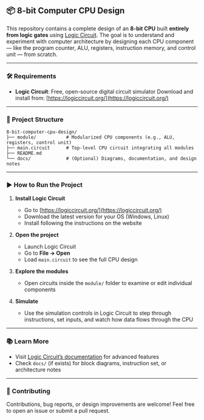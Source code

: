 ## 📦 8-bit Computer CPU Design

This repository contains a complete design of an **8-bit CPU** built **entirely from logic gates** using [Logic Circuit](https://logiccircuit.org/).
The goal is to understand and experiment with computer architecture by designing each CPU component — like the program counter, ALU, registers, instruction memory, and control unit — from scratch.

---

### 🛠 Requirements

* **Logic Circuit**: Free, open-source digital circuit simulator
  Download and install from: [https://logiccircuit.org/](https://logiccircuit.org/)

---

### 📁 Project Structure

```
8-bit-computer-cpu-design/
├── module/           # Modularized CPU components (e.g., ALU, registers, control unit)
├── main.circuit      # Top-level CPU circuit integrating all modules
├── README.md
└── docs/             # (Optional) Diagrams, documentation, and design notes
```

---

### ▶️ How to Run the Project

1. **Install Logic Circuit**

   * Go to [https://logiccircuit.org/](https://logiccircuit.org/)
   * Download the latest version for your OS (Windows, Linux)
   * Install following the instructions on the website

2. **Open the project**

   * Launch Logic Circuit
   * Go to **File → Open**
   * Load `main.circuit` to see the full CPU design

3. **Explore the modules**

   * Open circuits inside the `module/` folder to examine or edit individual components

4. **Simulate**

   * Use the simulation controls in Logic Circuit to step through instructions, set inputs, and watch how data flows through the CPU

---

### 📚 Learn More

* Visit [Logic Circuit’s documentation](https://www.logiccircuit.org/help.html) for advanced features
* Check `docs/` (if exists) for block diagrams, instruction set, or architecture notes

---

### 🤝 Contributing

Contributions, bug reports, or design improvements are welcome!
Feel free to open an issue or submit a pull request.

